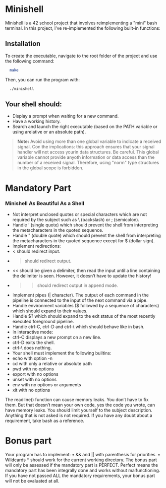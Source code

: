 # Minishell

Minishell is a 42 school project that involves reimplementing a "mini" bash terminal. In this project, I've re-implemented the following built-in functions:


## Installation 

To create the executable, navigate to the root folder of the project and use the following command:

```bash
  make
```

Then, you can run the program with:

```bash
  ./minishell
```


## Your shell should:

* Display a prompt when waiting for a new command.
* Have a working history.
* Search and launch the right executable (based on the PATH variable or using arelative or an absolute path).


> **Note:** Avoid using more than one global variable to indicate a received signal. Con the implications: this approach ensures that your signal handler will not access yourin data structures.
Be careful. This global variable cannot provide anyoth information or data access than the number of a received signal.
Therefore, using "norm" type structures in the global scope is forbidden.


# Mandatory Part
### Minishell As Beautiful As a Shell

* Not interpret unclosed quotes or special characters which are not required by the subject such as \ (backslash) or ; (semicolon).
* Handle ’ (single quote) which should prevent the shell from interpreting the metacharacters in the quoted sequence.
* Handle " (double quote) which should prevent the shell from interpreting the metacharacters in the quoted sequence except for $ (dollar sign).
* Implement redirections:
* < should redirect input.
* > should redirect output.
* << should be given a delimiter, then read the input until a line containing the
delimiter is seen. However, it doesn’t have to update the history!
* >> should redirect output in append mode.
* Implement pipes (| character). The output of each command in the pipeline is
connected to the input of the next command via a pipe.
* Handle environment variables ($ followed by a sequence of characters) which
should expand to their values.
* Handle $? which should expand to the exit status of the most recently executed
foreground pipeline.
* Handle ctrl-C, ctrl-D and ctrl-\ which should behave like in bash.
* In interactive mode:
* ctrl-C displays a new prompt on a new line.
* ctrl-D exits the shell.
* ctrl-\ does nothing.
* Your shell must implement the following builtins:
* echo with option -n
* cd with only a relative or absolute path
* pwd with no options
* export with no options
*  unset with no options
*  env with no options or arguments
*  xit with no options

The readline() function can cause memory leaks. You don’t have to fix them. But
that doesn’t mean your own code, yes the code you wrote, can have memory
leaks.
You should limit yourself to the subject description. Anything that
is not asked is not required.
If you have any doubt about a requirement, take bash as a reference.

# Bonus part

Your program has to implement:
• && and || with parenthesis for priorities.
• Wildcards * should work for the current working directory.
The bonus part will only be assessed if the mandatory part is
PERFECT. Perfect means the mandatory part has been integrally done
and works without malfunctioning. If you have not passed ALL the
mandatory requirements, your bonus part will not be evaluated at all.
